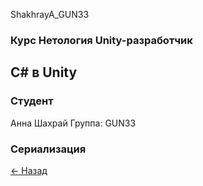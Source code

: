 ShakhrayA_GUN33
### Курс Нетология Unity-разработчик
## С# в Unity

### Студент
Анна Шахрай
Группа: GUN33

### Сериализация

[<- Назад](https://github.com/Anthrall/ShakhrayA_GUNCU_33/tree/main)

